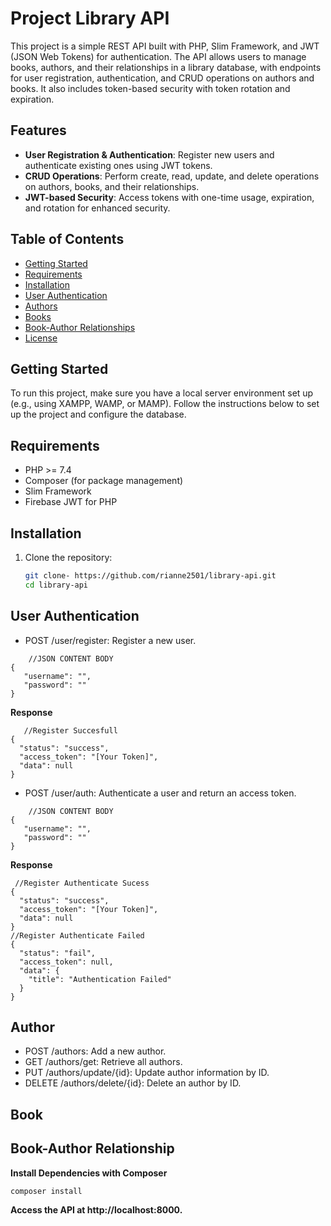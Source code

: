
# Project Library API

This project is a simple REST API built with PHP, Slim Framework, and JWT (JSON Web Tokens) for authentication. The API allows users to manage books, authors,
and their relationships in a library database, with endpoints for user registration, authentication, and CRUD operations on authors and books. 
It also includes token-based security with token rotation and expiration.

## Features
- **User Registration & Authentication**: Register new users and authenticate existing ones using JWT tokens.
- **CRUD Operations**: Perform create, read, update, and delete operations on authors, books, and their relationships.
- **JWT-based Security**: Access tokens with one-time usage, expiration, and rotation for enhanced security.

## Table of Contents
- [Getting Started](#getting-started)
- [Requirements](#requirements)
- [Installation](#installation)
- [User Authentication](#api-endpoints)
- [Authors](#authors)
- [Books](#books)
- [Book-Author Relationships](#br-relationships)
- [License](#license)

## Getting Started

To run this project, make sure you have a local server environment set up (e.g., using XAMPP, WAMP, or MAMP). Follow the instructions below 
to set up the project and configure the database.

## Requirements
- PHP >= 7.4
- Composer (for package management)
- Slim Framework
- Firebase JWT for PHP

## Installation

1. Clone the repository:
   ```bash
   git clone- https://github.com/rianne2501/library-api.git
   cd library-api

## User Authentication 
- POST /user/register: Register a new user.
 ``` 
     //JSON CONTENT BODY
{
    "username": "",
    "password": ""
}
```
**Response**
```
   //Register Succesfull
{
  "status": "success",
  "access_token": "[Your Token]",
  "data": null
}
```
- POST /user/auth: Authenticate a user and return an access token.
 ``` 
     //JSON CONTENT BODY
{
    "username": "",
    "password": ""
}
```
**Response**
```
 //Register Authenticate Sucess
{
  "status": "success",
  "access_token": "[Your Token]",
  "data": null
}
//Register Authenticate Failed
{
  "status": "fail",
  "access_token": null,
  "data": {
    "title": "Authentication Failed"
  }
}
```
## Author 
- POST /authors: Add a new author.
- GET /authors/get: Retrieve all authors.
- PUT /authors/update/{id}: Update author information by ID.
- DELETE /authors/delete/{id}: Delete an author by ID.
## Book 
## Book-Author Relationship 
**Install Dependencies with Composer**
```
composer install
```
**Access the API at http://localhost:8000.**



   
    
